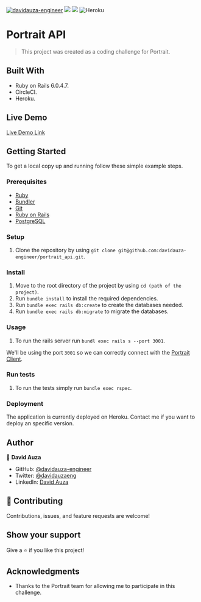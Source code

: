 [![davidauza-engineer](https://circleci.com/gh/davidauza-engineer/portrait_api/tree/develop.svg?style=svg)](https://circleci.com/gh/davidauza-engineer/portrait_api/?branch=develop)
<a href="https://codeclimate.com/github/davidauza-engineer/portrait_api/maintainability"><img src="https://api.codeclimate.com/v1/badges/15bb2c7161ebfba4b3f0/maintainability" /></a>
<a href="https://codeclimate.com/github/davidauza-engineer/portrait_api/test_coverage"><img src="https://api.codeclimate.com/v1/badges/15bb2c7161ebfba4b3f0/test_coverage" /></a>
![Heroku](https://pyheroku-badge.herokuapp.com/?app=portrait-api-da&style=plastic)

# Portrait API

> This project was created as a coding challenge for Portrait.

## Built With

- Ruby on Rails 6.0.4.7.
- CircleCI.
- Heroku.

## Live Demo

[Live Demo Link](https://portrait-api-da.herokuapp.com/v1/swapi/planets)

## Getting Started

To get a local copy up and running follow these simple example steps.

### Prerequisites

- [Ruby](https://www.ruby-lang.org/en/)
- [Bundler](https://bundler.io/)
- [Git](https://git-scm.com/)
- [Ruby on Rails](https://rubyonrails.org/)
- [PostgreSQL](https://www.postgresql.org/)

### Setup

1. Clone the repository by using `git clone git@github.com:davidauza-engineer/portrait_api.git`.

### Install

1. Move to the root directory of the project by using `cd (path of the project)`.
2. Run `bundle install` to install the required dependencies.
3. Run `bundle exec rails db:create` to create the databases needed.
4. Run `bundle exec rails db:migrate` to migrate the databases.

### Usage

1. To run the rails server run `bundl exec rails s --port 3001`.

We'll be using the port `3001` so we can correctly connect with the [Portrait Client](https://github.com/davidauza-engineer/portrait_client).

### Run tests

1. To run the tests simply run `bundle exec rspec`.

### Deployment

The application is currently deployed on Heroku. Contact me if you want to deploy an specific version.

## Author

👤 **David Auza**

- GitHub: [@davidauza-engineer](https://github.com/davidauza-engineer)
- Twitter: [@davidauzaeng](https://twitter.com/davidauzaeng)
- LinkedIn: [David Auza](https://www.linkedin.com/in/davidauza-engineer/)

## 🤝 Contributing

Contributions, issues, and feature requests are welcome!

## Show your support

Give a ⭐️ if you like this project!

## Acknowledgments

- Thanks to the Portrait team for allowing me to participate in this challenge.
